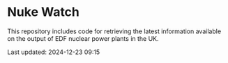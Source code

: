 # Nuke Watch

This repository includes code for retrieving the latest information available on the output of EDF nuclear power plants in the UK.

Last updated: 2024-12-23 09:15